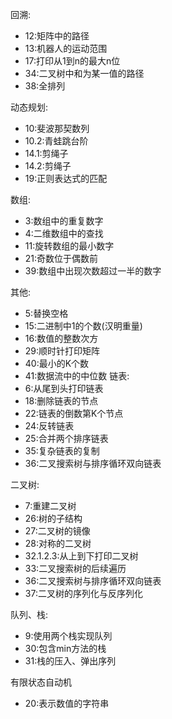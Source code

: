 回溯:
- 12:矩阵中的路径
- 13:机器人的运动范围
- 17:打印从1到n的最大n位
- 34:二叉树中和为某一值的路径
- 38:全排列

动态规划:
- 10:斐波那契数列
- 10.2:青蛙跳台阶
- 14.1:剪绳子
- 14.2:剪绳子
- 19:正则表达式的匹配


数组:
- 3:数组中的重复数字
- 4:二维数组中的查找
- 11:旋转数组的最小数字
- 21:奇数位于偶数前
- 39:数组中出现次数超过一半的数字

其他:
- 5:替换空格
- 15:二进制中1的个数(汉明重量)
- 16:数值的整数次方
- 29:顺时针打印矩阵
- 40:最小的K个数
- 41:数据流中的中位数
链表:
- 6:从尾到头打印链表
- 18:删除链表的节点
- 22:链表的倒数第K个节点
- 24:反转链表
- 25:合并两个排序链表
- 35:复杂链表的复制
- 36:二叉搜索树与排序循环双向链表

二叉树:
- 7:重建二叉树
- 26:树的子结构
- 27:二叉树的镜像
- 28:对称的二叉树
- 32.1.2.3:从上到下打印二叉树
- 33:二叉搜索树的后续遍历
- 36:二叉搜索树与排序循环双向链表
- 37:二叉树的序列化与反序列化


队列、栈:
- 9:使用两个栈实现队列
- 30:包含min方法的栈
- 31:栈的压入、弹出序列

有限状态自动机
- 20:表示数值的字符串
